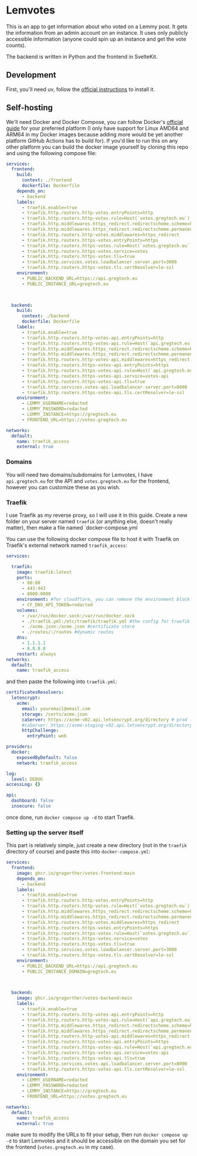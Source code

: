 # Lemvotes

This is an app to get information about who voted on a Lemmy post. It gets the information from an admin account on an instance. It uses only publicly accessible information (anyone could spin up an instance and get the vote counts).

The backend is written in Python and the frontend in SvelteKit.

## Development

First, you'll need uv, follow the [official instructions](https://docs.astral.sh/uv/getting-started/installation/) to install it.

## Self-hosting

We'll need Docker and Docker Compose, you can follow Docker's [official guide](https://docs.docker.com/engine/install/) for your preferred platform (I only have support for Linux AMD64 and ARM64 in my Docker images because adding more would be yet another platform GitHub Actions has to build for). If you'd like to run this on any other platform you can build the docker image yourself by cloning this repo and using the following compose file:

```yaml
services:
  frontend:
    build:
      context: ./frontend
      dockerfile: Dockerfile
    depends_on:
      - backend
    labels:
      - traefik.enable=true
      - traefik.http.routers.http-votes.entryPoints=http
      - traefik.http.routers.http-votes.rule=Host(`votes.gregtech.eu`)
      - traefik.http.middlewares.https_redirect.redirectscheme.scheme=https
      - traefik.http.middlewares.https_redirect.redirectscheme.permanent=true
      - traefik.http.routers.http-votes.middlewares=https_redirect
      - traefik.http.routers.https-votes.entryPoints=https
      - traefik.http.routers.https-votes.rule=Host(`votes.gregtech.eu`)
      - traefik.http.routers.https-votes.service=votes
      - traefik.http.routers.https-votes.tls=true
      - traefik.http.services.votes.loadbalancer.server.port=3000
      - traefik.http.routers.https-votes.tls.certResolver=le-ssl
    environment:
      - PUBLIC_BACKEND_URL=https://api.gregtech.eu
      - PUBLIC_INSTANCE_URL=gregtech.eu

        

  backend:
    build:
      context: ./backend
      dockerfile: Dockerfile
    labels:
      - traefik.enable=true
      - traefik.http.routers.http-votes-api.entryPoints=http
      - traefik.http.routers.http-votes-api.rule=Host(`api.gregtech.eu`)
      - traefik.http.middlewares.https_redirect.redirectscheme.scheme=https
      - traefik.http.middlewares.https_redirect.redirectscheme.permanent=true
      - traefik.http.routers.http-votes-api.middlewares=https_redirect
      - traefik.http.routers.https-votes-api.entryPoints=https
      - traefik.http.routers.https-votes-api.rule=Host(`api.gregtech.eu`)
      - traefik.http.routers.https-votes-api.service=votes-api
      - traefik.http.routers.https-votes-api.tls=true
      - traefik.http.services.votes-api.loadbalancer.server.port=8000
      - traefik.http.routers.https-votes-api.tls.certResolver=le-ssl
    environment:
      - LEMMY_USERNAME=redacted
      - LEMMY_PASSWORD=redacted
      - LEMMY_INSTANCE=https://gregtech.eu
      - FRONTEND_URL=https://votes.gregtech.eu

networks:
  default:
    name: traefik_access
    external: true
```

### Domains

You will need two domains/subdomains for Lemvotes, I have `api.gregtech.eu` for the API and `votes.gregtech.eu` for the frontend, however you can customize these as you wish.

### Traefik

I use Traefik as my reverse proxy, so I will use it in this guide. Create a new folder on your server named `traefik` (or anything else, doesn't really matter), then make a file named `docker-compose.yml

You can use the following docker compose file to host it with Traefik on Traefik's external network named `traefik_access`:

```yaml
services:

  traefik:
    image: traefik:latest
    ports:
      - 80:80
      - 443:443
      - 8080:8080
    environment: #for cloudflare, you can remove the environment block if you don't use cloudflare
      - CF_DNS_API_TOKEN=redacted
    volumes:
      - /var/run/docker.sock:/var/run/docker.sock
      - ./traefik.yml:/etc/traefik/traefik.yml #the config for traefik
      - ./acme.json:/acme.json #certificate store
      - ./routes/:/routes #dynamic routes
    dns:
      - 1.1.1.1
      - 8.8.8.8
    restart: always
networks:
  default:
    name: traefik_access
```

and then paste the following into `traefik.yml`:

```yaml
certificatesResolvers:
  letencrypt:
    acme:
      email: youremail@email.com
      storage: /certs/acme.json
      caServer: https://acme-v02.api.letsencrypt.org/directory # prod (default)
      #caServer: https://acme-staging-v02.api.letsencrypt.org/directory # staging
      httpChallenge:
        entryPoint: web

providers:
  docker:
    exposedByDefault: false
    network: traefik_access

log:
  level: DEBUG
accessLog: {}

api:
  dashboard: false
  insecure: false

```

once done, run `docker compose up -d` to start Traefik.

### Setting up the server itself

This part is relatively simple, just create a new directory (not in the `traefik` directory of course) and paste this into `docker-compose.yml`:

```yaml
services:
  frontend:
    image: ghcr.io/gragorther/votes-frontend:main
    depends_on:
      - backend
    labels:
      - traefik.enable=true
      - traefik.http.routers.http-votes.entryPoints=http
      - traefik.http.routers.http-votes.rule=Host(`votes.gregtech.eu`)
      - traefik.http.middlewares.https_redirect.redirectscheme.scheme=https
      - traefik.http.middlewares.https_redirect.redirectscheme.permanent=true
      - traefik.http.routers.http-votes.middlewares=https_redirect
      - traefik.http.routers.https-votes.entryPoints=https
      - traefik.http.routers.https-votes.rule=Host(`votes.gregtech.eu`)
      - traefik.http.routers.https-votes.service=votes
      - traefik.http.routers.https-votes.tls=true
      - traefik.http.services.votes.loadbalancer.server.port=3000
      - traefik.http.routers.https-votes.tls.certResolver=le-ssl
    environment:
      - PUBLIC_BACKEND_URL=https://api.gregtech.eu
      - PUBLIC_INSTANCE_DOMAIN=gregtech.eu

        

  backend:
    image: ghcr.io/gragorther/votes-backend:main
    labels:
      - traefik.enable=true
      - traefik.http.routers.http-votes-api.entryPoints=http
      - traefik.http.routers.http-votes-api.rule=Host(`api.gregtech.eu`)
      - traefik.http.middlewares.https_redirect.redirectscheme.scheme=https
      - traefik.http.middlewares.https_redirect.redirectscheme.permanent=true
      - traefik.http.routers.http-votes-api.middlewares=https_redirect
      - traefik.http.routers.https-votes-api.entryPoints=https
      - traefik.http.routers.https-votes-api.rule=Host(`api.gregtech.eu`)
      - traefik.http.routers.https-votes-api.service=votes-api
      - traefik.http.routers.https-votes-api.tls=true
      - traefik.http.services.votes-api.loadbalancer.server.port=8000
      - traefik.http.routers.https-votes-api.tls.certResolver=le-ssl
    environment:
      - LEMMY_USERNAME=redacted
      - LEMMY_PASSWORD=redacted
      - LEMMY_INSTANCE=https://gregtech.eu
      - FRONTEND_URL=https://votes.gregtech.eu

networks:
  default:
    name: traefik_access
    external: true
```

make sure to modify the URLs to fit your setup, then run `docker compose up -d` to start Lemvotes and it should be accessible on the domain you set for the frontend (`votes.gregtech.eu` in my case).
